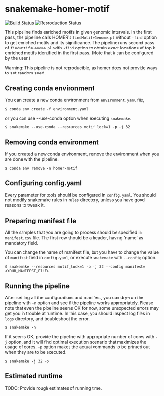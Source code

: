 # snakemake-homer-motif

[![Build Status](https://travis-ci.org/dohlee/snakemake-homer-motif.svg?branch=master)](https://travis-ci.org/dohlee/snakemake-homer-motif)
![Reproduction Status](https://img.shields.io/endpoint.svg?url=https://gist.githubusercontent.com/dohlee/64f3d93416b91d784d565c0f335cf28c/raw/homer-motif.json)

This pipeline finds enriched motifs in given genomic intervals.
In the first pass, the pipeline calls HOMER's `findMotifsGenome.pl` without `-find` option to get enriched motifs and its significance.
The pipeline runs second pass of `findMotifsGenome.pl` with `-find` option to obtain exact locations of top *k* enriched motifs identified in the first pass. (Note that *k* can be configured by the user.)

Warning: This pipeline is not reproducible, as homer does not provide ways to set random seed.

## Creating conda environment

You can create a new conda environment from `environment.yaml` file,
```shell
$ conda env create -f environment.yaml
```

or you can use --use-conda option when executing `snakemake`.
```shell
$ snakemake --use-conda --resources motif_lock=1 -p -j 32
```

## Removing conda environment

If you created a new conda environment, remove the environment when you are done with the pipeline.
```shell
$ conda env remove -n homer-motif
```

## Configuring config.yaml

Every parameter for tools should be configured in `config.yaml`. You should not modify snakemake rules in `rules` directory, unless you have good reasons to tweak it.

## Preparing manifest file

All the samples that you are going to process should be specified in `manifest.csv` file. The first row should be a header, having 'name' as mandatory field.

You can change the name of manifest file, but you have to change the value of `manifest` field in `config.yaml`, or execute `snakemake` with `--config` option.
```shell
$ snakemake --resources motif_lock=1 -p -j 32 --config manifest=<YOUR_MANIFEST_FILE>
```

## Running the pipeline
After setting all the configurations and manifest, you can dry-run the pipeline with `-n` option and see if the pipeline works appropriately. Please note that even the pipeline seems OK for now, some unexpected errors may get you in trouble at runtime. In this case, you should inspect log files in `logs` directory, and troubleshoot the error.
```shell
$ snakemake -n
```
If it seems OK, provide the pipeline with appropriate number of cores with `-j` option, and it will find optimal execution scenario that maximizes the usage of cores. `-p` option makes the actual commands to be printed out when they are to be executed.
```shell
$ snakemake -j 32 -p
```

## Estimated runtime
TODO: Provide rough estimates of running time.
